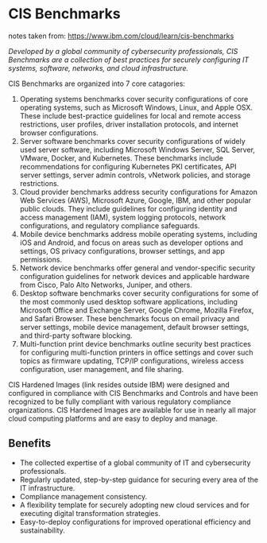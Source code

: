 # CIS Benchmarks

notes taken from: <https://www.ibm.com/cloud/learn/cis-benchmarks>

*Developed by a global community of cybersecurity professionals, CIS Benchmarks are a collection of best practices for securely configuring IT systems, software, networks, and cloud infrastructure.*

CIS Benchmarks are organized into 7 core catagories:

1. Operating systems benchmarks cover security configurations of core operating systems, such as Microsoft Windows, Linux, and Apple OSX. These include best-practice guidelines for local and remote access restrictions, user profiles, driver installation protocols, and internet browser configurations.
2. Server software benchmarks cover security configurations of widely used server software, including Microsoft Windows Server, SQL Server, VMware, Docker, and Kubernetes. These benchmarks include recommendations for configuring Kubernetes PKI certificates, API server settings, server admin controls, vNetwork policies, and storage restrictions.
3. Cloud provider benchmarks address security configurations for Amazon Web Services (AWS), Microsoft Azure, Google, IBM, and other popular public clouds. They include guidelines for configuring identity and access management (IAM), system logging protocols, network configurations, and regulatory compliance safeguards.
4. Mobile device benchmarks  address mobile operating systems, including iOS and Android, and focus on areas such as developer options and settings, OS privacy configurations, browser settings, and app permissions.
5. Network device benchmarks offer general and vendor-specific security configuration guidelines for network devices and applicable hardware from Cisco, Palo Alto Networks, Juniper, and others.
6. Desktop software benchmarks  cover security configurations for some of the most commonly used desktop software applications, including Microsoft Office and Exchange Server, Google Chrome, Mozilla Firefox, and Safari Browser. These benchmarks focus on email privacy and server settings, mobile device management, default browser settings, and third-party software blocking.
7. Multi-function print device benchmarks outline security best practices for configuring multi-function printers in office settings and cover such topics as firmware updating, TCP/IP configurations, wireless access configuration, user management, and file sharing.

CIS Hardened Images (link resides outside IBM) were designed and configured in compliance with CIS Benchmarks and Controls and have been recognized to be fully compliant with various regulatory compliance organizations. CIS Hardened Images are available for use in nearly all major cloud computing platforms and are easy to deploy and manage.

## Benefits

- The collected expertise of a global community of IT and cybersecurity professionals.
- Regularly updated, step-by-step guidance for securing every area of the IT infrastructure.
- Compliance management consistency.
- A flexibility template for securely adopting new cloud services and for executing digital transformation strategies.
- Easy-to-deploy configurations for improved operational efficiency and sustainability.